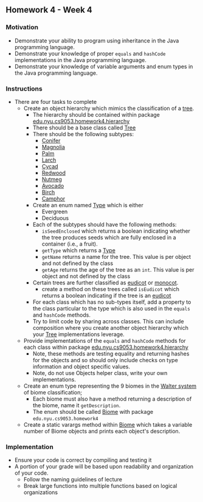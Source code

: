 ## Homework 4 - Week 4

### Motivation
* Demonstrate your ability to program using inheritance in the Java programming language.
* Demonstrate your knowledge of proper `equals` and `hashCode` implementations in the Java programming language.
* Demonstrate your knowledge of variable arguments and enum types in the Java programming language.

### Instructions
* There are four tasks to complete
    - Create an object hierarchy which mimics the classification of a [tree](https://en.wikipedia.org/wiki/Tree).
        - The hierarchy should be contained within package [edu.nyu.cs9053.homework4.hierarchy](src/main/java/edu/nyu/cs9053/homework4/hierarchy)
        - There should be a base class called [Tree](src/main/java/edu/nyu/cs9053/homework4/hierarchy/Tree.java)
        - There should be the following subtypes:
            - [Conifer](src/main/java/edu/nyu/cs9053/homework4/hierarchy/Conifer.java)
            - [Magnolia](src/main/java/edu/nyu/cs9053/homework4/hierarchy/Magnolia.java)
            - [Palm](src/main/java/edu/nyu/cs9053/homework4/hierarchy/Palm.java)
            - [Larch](src/main/java/edu/nyu/cs9053/homework4/hierarchy/Larch.java)
            - [Cycad](src/main/java/edu/nyu/cs9053/homework4/hierarchy/Cycad.java)
            - [Redwood](src/main/java/edu/nyu/cs9053/homework4/hierarchy/Redwood.java)
            - [Nutmeg](src/main/java/edu/nyu/cs9053/homework4/hierarchy/Nutmeg.java)
            - [Avocado](src/main/java/edu/nyu/cs9053/homework4/hierarchy/Avocado.java)
            - [Birch](src/main/java/edu/nyu/cs9053/homework4/hierarchy/Birch.java)
            - [Camphor](src/main/java/edu/nyu/cs9053/homework4/hierarchy/Camphor.java)
        - Create an enum named [Type](src/main/java/edu/nyu/cs9053/homework4/hierarchy/Type.java) which is either
            - Evergreen
            - Deciduous
        - Each of the subtypes should have the following methods:
            - `isSeedEnclosed` which returns a boolean indicating whether the tree produces seeds which are fully enclosed in a container (i.e., a fruit).
            - `getType` which returns a [Type](src/main/java/edu/nyu/cs9053/homework4/hierarchy/Type.java)
            - `getName` returns a name for the tree. This value is per object and not defined by the class
            - `getAge` returns the age of the tree as an `int`. This value is per object and not defined by the class
        - Certain trees are further classified as [eudicot](https://en.wikipedia.org/wiki/Eudicots) or [monocot](https://en.wikipedia.org/wiki/Monocotyledon).
            - create a method on these trees called `isEudicot` which returns a boolean indicating if the tree is an [eudicot](https://en.wikipedia.org/wiki/Eudicots)
        - For each class which has no sub-types itself, add a property to the class particular to the type which is also used in the `equals` and `hashCode` methods.
        - Try to limit code by sharing across classes. This can include composition where you create another object hierarchy which your [Tree](src/main/java/edu/nyu/cs9053/homework4/hierarchy/Tree.java) implementations leverage.
    - Provide implementations of the `equals` and `hashCode` methods for each class within package [edu.nyu.cs9053.homework4.hierarchy](src/main/java/edu/nyu/cs9053/homework4/hierarchy)
        - Note, these methods are testing equality and returning hashes for the objects and so should only include checks on type information and object specific values.
        - Note, do not use Objects helper class, write your own implementations.
    - Create an enum type representing the 9 biomes in the [Walter system](https://en.wikipedia.org/wiki/Biome#Walter_system) of biome classification;
        - Each biome must also have a method returning a description of the biome, name it `getDescription`.
        - The enum should be called [Biome](src/main/java/edu/nyu/cs9053/homework4/Biome.java) with package `edu.nyu.cs9053.homework4`
    - Create a static varargs method within [Biome](src/main/java/edu/nyu/cs9053/homework4/Biome.java) which takes a variable number of Biome objects and prints each object's description.

### Implementation
* Ensure your code is correct by compiling and testing it
* A portion of your grade will be based upon readability and organization of your code.
    - Follow the naming guidelines of lecture
    - Break large functions into multiple functions based on logical organizations
    

    